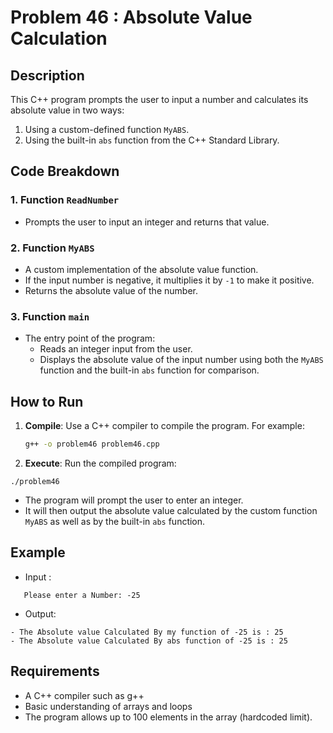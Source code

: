 # Problem 46 : Absolute Value Calculation

## Description
This C++ program prompts the user to input a number and calculates its absolute value in two ways:
1. Using a custom-defined function `MyABS`.
2. Using the built-in `abs` function from the C++ Standard Library.

## Code Breakdown

### 1. **Function `ReadNumber`**
   - Prompts the user to input an integer and returns that value.

### 2. **Function `MyABS`**
   - A custom implementation of the absolute value function.
   - If the input number is negative, it multiplies it by `-1` to make it positive.
   - Returns the absolute value of the number.

### 3. **Function `main`**
   - The entry point of the program:
     - Reads an integer input from the user.
     - Displays the absolute value of the input number using both the `MyABS` function and the built-in `abs` function for comparison.

## How to Run

1. **Compile**: Use a C++ compiler to compile the program. For example:
   ```bash
   g++ -o problem46 problem46.cpp
   ```

 2. **Execute**: Run the compiled program:
 ```
./problem46
 ```
* The program will prompt the user to enter an integer.
* It will then output the absolute value calculated by the custom function `MyABS` as well as by the built-in `abs` function.

## Example
- Input :
 ```
	Please enter a Number: -25
 ```
 -  Output:
```
- The Absolute value Calculated By my function of -25 is : 25
- The Absolute value Calculated By abs function of -25 is : 25
```
## Requirements
- A C++ compiler such as g++
- Basic understanding of arrays and loops
- The program allows up to 100 elements in the array (hardcoded limit).